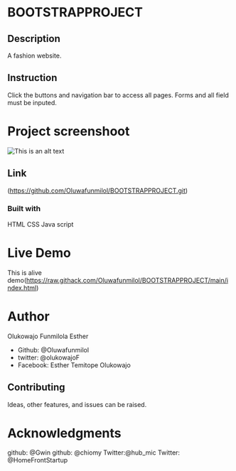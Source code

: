# BOOTSTRAPPROJECT

## Description
A fashion website.

## Instruction
Click the buttons and navigation bar to access all pages. Forms and all field must be inputed. 

# Project screenshoot
![This is an alt text](/assets/images/Captureportfolio.PNG "This is a sample logo")

## Link
(https://github.com/Oluwafunmilol/BOOTSTRAPPROJECT.git)

### Built with
HTML
CSS
Java script

# Live Demo
This is alive demo(https://raw.githack.com/Oluwafunmilol/BOOTSTRAPPROJECT/main/index.html)

# Author
Olukowajo Funmilola Esther


* Github: @Oluwafunmilol
* twitter: @olukowajoF
* Facebook: Esther Temitope Olukowajo

## Contributing
Ideas, other features, and issues can be raised.

# Acknowledgments
github: @Gwin
github: @chiomy
Twitter:@hub_mic
Twitter: @HomeFrontStartup






